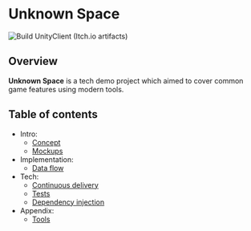 # Unknown Space

![Build UnityClient (Itch.io artifacts)](https://github.com/KonH/UnknownSpace/actions/workflows/unity_build_itch_artifacts.yml/badge.svg)

## Overview

**Unknown Space** is a tech demo project which aimed to cover common game features using modern tools.

## Table of contents

- Intro:
  - [Concept](Docs/Concept.md)
  - [Mockups](Docs/Mockups.md)
- Implementation:
  - [Data flow](Docs/DataFlow.md)
- Tech:
  - [Continuous delivery](Docs/ContinuousDelivery.md)
  - [Tests](Docs/Tests.md)
  - [Dependency injection](Docs/DependencyInjection.md)
- Appendix:
  - [Tools](Docs/Tools.md)
